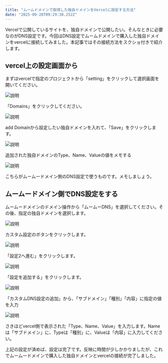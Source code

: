 ```yaml
---
title: "ムームドメインで取得した独自ドメインをVercelに設定する方法"
date: "2025-09-28T09:29:38.252Z"
---
```


Vercelで公開しているサイトを、独自ドメインで公開したい。そんなときに必要なのがDNS設定です。今回はDNS設定でムームドメインで購入した独自ドメインをvercelに接続してみました。本記事ではその接続方法をスクショ付きで紹介します。

## vercel上の設定画面から

まずはvercelで指定のプロジェクトから「setting」をクリックして選択画面を開いてください。

<img src="/uploads/5590ac33-635b-400c-aa4a-b660f73f1f98-スクリーンショット 2025-09-28 173123.png" alt="説明">


「Domains」をクリックしてください。

<img src="/uploads/10c16d63-9875-40bc-9194-5eee0b0189fe-スクリーンショット 2025-09-28 173432.png" alt="説明">


add Domainから設定したい独自ドメインを入れて、「Save」をクリックします。

<img src="/uploads/9053c499-1589-44a9-b100-21293a8fc567-スクリーンショット 2025-09-28 173601.png" alt="説明">


追加された独自ドメインのType、Name、Valueの値をメモする

<img src="/uploads/129b1f06-ea6c-4859-882d-3784c5f7f0ec-スクリーンショット 2025-09-28.png" alt="説明">


こちらがムームードメイン側のDNS設定で使うものです。メモしましょう。

## ムームードメイン側でDNS設定をする

ムームードメインのドメイン操作から「ムームーDNS」を選択してください。その後、指定の独自ドメインを選択します。

<img src="/uploads/24cc3edd-4c78-4c16-b6dc-05cf015e863b-スクリーンショット 2025-09-28 180450.png" alt="説明">


カスタム設定のボタンをクリックします。

<img src="/uploads/2c366ea0-cadb-4ef3-9e4e-9ca54fd52c86-スクリーンショット 2025-09-28 180606.png" alt="説明">


「設定2へ進む」をクリックします。

<img src="/uploads/6585befa-c8f3-4999-bc59-60b24e3824f4-スクリーンショット 2025-09-28 180633.png" alt="説明">


「設定を追加する」をクリックします。

<img src="/uploads/4da0d85e-276a-44ae-a46a-8a3f5598e52d-スクリーンショット 2025-09-28 180653.png" alt="説明">


「カスタムDNS設定の追加」から、「サブドメイン」「種別」「内容」に指定の値を入力

<img src="/uploads/bc5cfa24-6c72-47c5-a83c-813164b5c821-スクリーンショット 2025-09-28 180714.png" alt="説明">


さきほどvercel側で表示された「Type、Name、Value」を入力します。Nameは「サブドメイン」に、Typeは「種別」に、Valueは「内容」に入力してください。

上記の設定が済めば、設定は完了です。反映に時間が少しかかりましたが、これでムームードメインで購入した独自ドメインとvercelの接続が完了しました。
